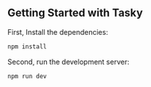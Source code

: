 ## Getting Started with Tasky

First, Install the dependencies:

```bash
npm install
```

Second, run the development server:

```bash
npm run dev
```

